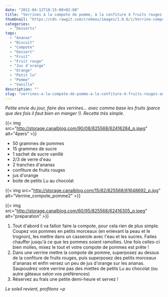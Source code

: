 ```yaml
---
date: "2011-04-12T10:15:00+02:00"
title: "Verrines à la compote de pomme, à la confiture 4 fruits rouges, ananas à l'orange et miettes de petits Lu au chocolat"
thumbnail: "https://cdn.rawgit.com/crokmou/images/1.0.6/i/Verrine-compote-pomme.jpg"
categories:
  - "Desserts"
tags:
  - "Ananas"
  - "Biscuit"
  - "Compote"
  - "Dessert"
  - "Fruit"
  - "Fruit rouge"
  - "Jus d'orange"
  - "Orange"
  - "Petit lu"
  - "Pomme"
  - "Vanille"
description: ""
slug: "verrines-a-la-compote-de-pomme-a-la-confiture-4-fruits-rouges-ananas-a-lorange-et-miettes-de-petits-lu-au-chocolat"
---
```


_Petite envie du jour, faire des verrines... avec comme base les fruits (parce que des fois il faut bien en manger !). Recette très simple._

{{< img src="http://storage.canalblog.com/90/08/825568/62416284_p.jpeg" alt="4pers" >}}

*   50 grammes de pommes
*   15 grammes de sucre
*   1 sachet de sucre vanillé
*   2/3 de verre d'eau
*   2 tranches d'ananas
*   confiture de fruits rouges
*   jus d'orange
*   boite de petits Lu au chocolat

{{< img src="http://storage.canalblog.com/15/82/825568/61648692_p.jpg" alt="Verrine_compote_pomme2" >}}

{{< img src="http://storage.canalblog.com/60/95/825568/62416305_p.jpeg" alt="preparation" >}}

1.  Tout d'abord il va falloir faire la compote, pour cela rien de plus simple. Coupez vos pommes en petits morceaux (en enlevant la peau et le trognon), les mettre dans un casserole avec l'eau et les sucres. Faites chauffer jusqu'à ce que les pommes soient ramollies. Une fois celles-ci bien molles, mixez le tout et votre compote de pommes est prête !
2.  Dans une verrine mettre la compote de pomme, superposez au dessus de la confiture de fruits rouges, puis superposez des petits morceaux d'ananas et enfin versez un peu de jus d'orange sur les ananas. Saupoudrez votre verrine pas des miettes de petits Lu au chocolat (ou autre gâteaux selon vos préférences)
3.  Réservez au frais une petite demi-heure et servez !

_Le soleil revient, profitons =p_